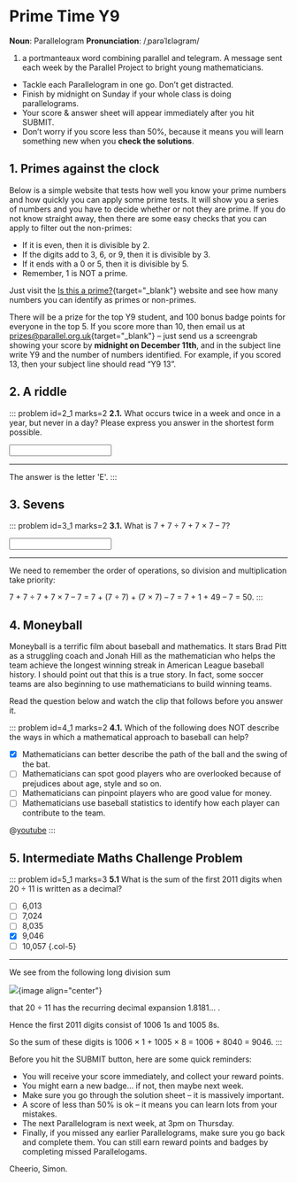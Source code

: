 # Prime Time Y9

<div class="dictionary">

__Noun__: Parallelogram
__Pronunciation__: /ˌparəˈlɛləɡram/

1. a portmanteaux word combining parallel and telegram. A message sent each
week by the Parallel Project to bright young mathematicians.

</div>

*	Tackle each Parallelogram in one go. Don’t get distracted.
*	Finish by midnight on Sunday if your whole class is doing parallelograms.
*	Your score & answer sheet will appear immediately after you hit SUBMIT.
*	Don’t worry if you score less than 50%, because it means you will learn something new when you __check the solutions__.


## 1. Primes against the clock

Below is a simple website that tests how well you know your prime numbers and how quickly you can apply some prime tests. It will show you a series of numbers and you have to decide whether or not they are prime. If you do not know straight away, then there are some easy checks that you can apply to filter out the non-primes:

-	If it is even, then it is divisible by 2.
-	If the digits add to 3, 6, or 9, then it is divisible by 3.
-	If it ends with a 0 or 5, then it is divisible by 5.
-	Remember, 1 is NOT a prime.

Just visit the [Is this a prime?](http://isthisprime.com/game/){target="_blank"} website and see how many numbers you can identify as primes or non-primes.

There will be a prize for the top Y9 student, and 100 bonus badge points for everyone in the top 5. If you score more than 10, then email us at [prizes@parallel.org.uk](mailto:prizes@parallel.org.uk){target="_blank"} – just send us a screengrab showing your score by **midnight on December 11th**, and in the subject line write Y9 and the number of numbers identified. For example, if you scored 13, then your subject line should read “Y9 13”.


## 2.	A riddle

::: problem id=2_1 marks=2
__2.1.__ What occurs twice in a week and once in a year, but never in a day? Please express you answer in the shortest form possible.

<input type="text" solution="E"/>

---

The answer is the letter 'E'.
:::


## 3.	Sevens
::: problem id=3_1 marks=2
__3.1.__ What is 7 + 7 ÷ 7 + 7 × 7 – 7?

<input type="number" solution="50"/>

---

We need to remember the order of operations, so division and multiplication take priority:  

7 + 7 ÷ 7 + 7 × 7 – 7 = 7 + (7 ÷ 7) + (7 × 7) – 7 = 7 + 1 + 49 – 7 = 50.
:::


## 4.	Moneyball

Moneyball is a terrific film about baseball and mathematics. It stars Brad Pitt as a struggling coach and Jonah Hill as the mathematician who helps the team achieve the longest winning streak in American League baseball history. I should point out that this is a true story. In fact, some soccer teams are also beginning to use mathematicians to build winning teams.  

Read the question below and watch the clip that follows before you answer it.

::: problem id=4_1 marks=2
__4.1.__ Which of the following does NOT describe the ways in which a mathematical approach to baseball can help?

* [x] Mathematicians can better describe the path of the ball and the swing of the bat.  
* [ ] Mathematicians can spot good players who are overlooked because of prejudices about age, style and so on.  
* [ ] Mathematicians can pinpoint players who are good value for money.  
* [ ] Mathematicians use baseball statistics to identify how each player can contribute to the team.  

@[youtube](KWPhV6PUr9o?rel=0)
:::


## 5.	Intermediate Maths Challenge Problem
<!--- (2011) Q12 --->

::: problem id=5_1 marks=3
__5.1__ What is the sum of the first 2011 digits when 20 ÷ 11 is written as a decimal?

* [ ] 6,013
* [ ] 7,024
* [ ] 8,035
* [x] 9,046
* [ ] 10,057
{.col-5}

---

We see from the following long division sum

![](/resources/9-12-prime-time/5-division.jpg){image align="center"}

that 20 ÷ 11 has the recurring decimal expansion 1.8181... .

Hence the first 2011 digits consist of 1006 1s and 1005 8s.

So the sum of these digits is 1006 × 1 + 1005 × 8 = 1006 + 8040 = 9046.
:::


Before you hit the SUBMIT button, here are some quick reminders:

*	You will receive your score immediately, and collect your reward points.
*	You might earn a new badge... if not, then maybe next week.
*	Make sure you go through the solution sheet – it is massively important.
*	A score of less than 50% is ok – it means you can learn lots from your mistakes.
*	The next Parallelogram is next week, at 3pm on Thursday.
*	Finally, if you missed any earlier Parallelograms, make sure you go back and complete them. You can still earn reward points and badges by completing missed Parallelogams.

Cheerio,
Simon.
